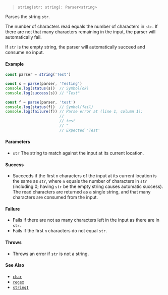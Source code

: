 <!--
 Copyright (c) 2020 Thomas J. Otterson
 
 This software is released under the MIT License.
 https://opensource.org/licenses/MIT
-->

> `string(str: string): Parser<string>`

Parses the string `str`.

The number of characters read equals the number of characters in `str`. If there are not that many characters remaining in the input, the parser will automatically fail.

If `str` is the empty string, the parser will automatically succeed and consume no input.

#### Example

```javascript
const parser = string('Test')

const s = parse(parser, 'Testing')
console.log(status(s))  // Symbol(ok)
console.log(success(s)) // "Test"

const f = parse(parser, 'test')
console.log(status(f))  // Symbol(fail)
console.log(failure(f)) // Parse error at (line 1, column 1):
                        //
                        // test
                        // ^
                        // Expected 'Test'
```

#### Parameters

* `str` The string to match against the input at its current location.

#### Success

* Succeeds if the first `n` characters of the input at its current location is the same as `str`, where `n` equals the number of characters in `str` (including 0; having `str` be the empty string causes automatic success). The read characters are returned as a single string, and that many characters are consumed from the input.

#### Failure

* Fails if there are not as many characters left in the input as there are in `str`.
* Fails if the first `n` characters do not equal `str`.

#### Throws

* Throws an error if `str` is not a string.

#### See Also

* [`char`](char.md)
* [`regex`](regex.md)
* [`stringI`](stringi.md)